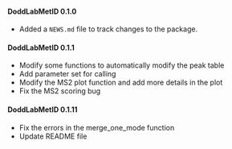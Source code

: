 #### DoddLabMetID 0.1.0
* Added a `NEWS.md` file to track changes to the package.


#### DoddLabMetID 0.1.1
* Modify some functions to automatically modify the peak table
* Add parameter set for calling
* Modify the MS2 plot function and add more details in the plot
* Fix the MS2 scoring bug

#### DoddLabMetID 0.1.11
* Fix the errors in the merge_one_mode function
* Update README file
